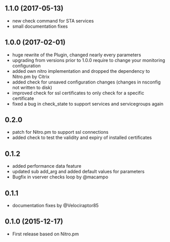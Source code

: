 ## 1.1.0 (2017-05-13)
 - new check command for STA services
 - small documentation fixes

## 1.0.0 (2017-02-01)
 - huge rewrite of the Plugin, changed nearly every parameters 
 - upgrading from versions prior to 1.0.0 require to change your monitoring configuration
 - added own nitro implementation and dropped the dependency to Nitro.pm by Citrix
 - added check for unsaved configuration changes (changes in nsconfig not written to disk)
 - improved check for ssl certificates to only check for a specific certificate
 - fixed a bug in check_state to support services and servicegroups again

## 0.2.0
 - patch for Nitro.pm to support ssl connections
 - added check to test the validity and expiry of installed certificates 

## 0.1.2
 - added performance data feature 
 - updated sub add_arg and added default values for parameters
 - Bugfix in vserver checks loop by @macampo 

## 0.1.1 
 - documentation fixes by @Velociraptor85

## 0.1.0 (2015-12-17)
 - First release based on Nitro.pm
